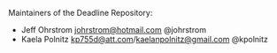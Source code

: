 Maintainers of the Deadline Repository:
* Jeff Ohrstrom <johrstrom@hotmail.com> @johrstrom 
* Kaela Polnitz <kp755d@att.com>/<kaelanpolnitz@gmail.com> @kpolnitz
